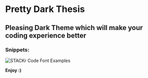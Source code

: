 # Pretty Dark Thesis

## Pleasing Dark Theme which will make your coding experience better

### Snippets:


![STACKr Code Font Examples](https://raw.githubusercontent.com/codeSTACKr/codestackr-vscode-theme/master/images/stackr-code-font.png)

**Enjoy :)**
